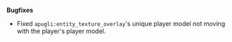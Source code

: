 **Bugfixes**
- Fixed `apugli:entity_texture_overlay`'s unique player model not moving with the player's player model.